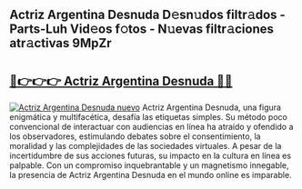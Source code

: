 ## Actriz Argentina Desnuda D𝚎sn𝚞dos filtr𝚊dos - Parts-Luh Vid𝚎os f𝚘tos - N𝚞evas filtr𝚊ciones atr𝚊ctivas 9MpZr

# <h2><a href="http://mbd8le.tromn.icu/?c=Actriz+Argentina+Desnuda">🔗👉👉👉 Actriz Argentina Desnuda 🔗🔗</a></h2>

[![Actriz Argentina Desnuda nuevo](https://i.imgur.com/pEAQMta.gif)](http://mbd8le.tromn.icu/?c=Actriz+Argentina+Desnuda)
Actriz Argentina Desnuda, una figura enigmática y multifacética, desafía las etiquetas simples. Su método poco convencional de interactuar con audiencias en línea ha atraído y ofendido a los observadores, estimulando debates sobre el consentimiento, la moralidad y las complejidades de las sociedades virtuales. A pesar de la incertidumbre de sus acciones futuras, su impacto en la cultura en línea es palpable. Con un compromiso inquebrantable y un magnetismo innegable, la presencia de Actriz Argentina Desnuda en el mundo online es imparable.
